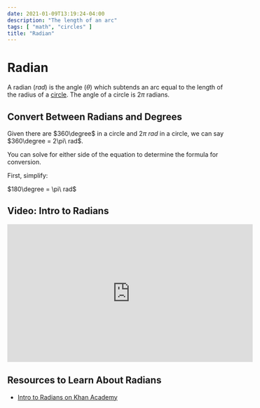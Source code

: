 ```yaml
---
date: 2021-01-09T13:19:24-04:00
description: "The length of an arc"
tags: [ "math", "circles" ]
title: "Radian"
---
```


# Radian

A radian ($rad$) is the angle ($\theta$) which subtends an arc equal to the length of the radius of a [circle](circles.md). The angle of a circle is $2\pi$ radians.

## Convert Between Radians and Degrees

Given there are $360\degree$ in a circle and $2\pi\ rad$ in a circle, we can say $360\degree = 2\pi\ rad$.

You can solve for either side of the equation to determine the formula for conversion.

First, simplify:

$180\degree = \pi\ rad$

## Video: Intro to Radians

<iframe width="560" height="315" src="https://www.youtube.com/embed/EnwWxMZVBeg" frameborder="0" allow="accelerometer; autoplay; clipboard-write; encrypted-media; gyroscope; picture-in-picture" allowfullscreen></iframe>


## Resources to Learn About Radians

* [Intro to Radians on Khan Academy](https://www.khanacademy.org/math/algebra2/x2ec2f6f830c9fb89:trig/x2ec2f6f830c9fb89:radians/v/introduction-to-radians)